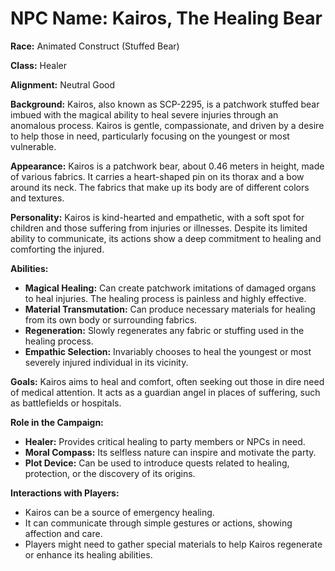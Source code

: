 # NPC Name: Kairos, The Healing Bear

**Race:** Animated Construct (Stuffed Bear)

**Class:** Healer

**Alignment:** Neutral Good

**Background:**
Kairos, also known as SCP-2295, is a patchwork stuffed bear imbued with the magical ability to heal severe injuries through an anomalous process. Kairos is gentle, compassionate, and driven by a desire to help those in need, particularly focusing on the youngest or most vulnerable.

**Appearance:**
Kairos is a patchwork bear, about 0.46 meters in height, made of various fabrics. It carries a heart-shaped pin on its thorax and a bow around its neck. The fabrics that make up its body are of different colors and textures.

**Personality:**
Kairos is kind-hearted and empathetic, with a soft spot for children and those suffering from injuries or illnesses. Despite its limited ability to communicate, its actions show a deep commitment to healing and comforting the injured.

**Abilities:**
- **Magical Healing:** Can create patchwork imitations of damaged organs to heal injuries. The healing process is painless and highly effective.
- **Material Transmutation:** Can produce necessary materials for healing from its own body or surrounding fabrics.
- **Regeneration:** Slowly regenerates any fabric or stuffing used in the healing process.
- **Empathic Selection:** Invariably chooses to heal the youngest or most severely injured individual in its vicinity.

**Goals:**
Kairos aims to heal and comfort, often seeking out those in dire need of medical attention. It acts as a guardian angel in places of suffering, such as battlefields or hospitals.

**Role in the Campaign:**
- **Healer:** Provides critical healing to party members or NPCs in need.
- **Moral Compass:** Its selfless nature can inspire and motivate the party.
- **Plot Device:** Can be used to introduce quests related to healing, protection, or the discovery of its origins.

**Interactions with Players:**
- Kairos can be a source of emergency healing.
- It can communicate through simple gestures or actions, showing affection and care.
- Players might need to gather special materials to help Kairos regenerate or enhance its healing abilities.

